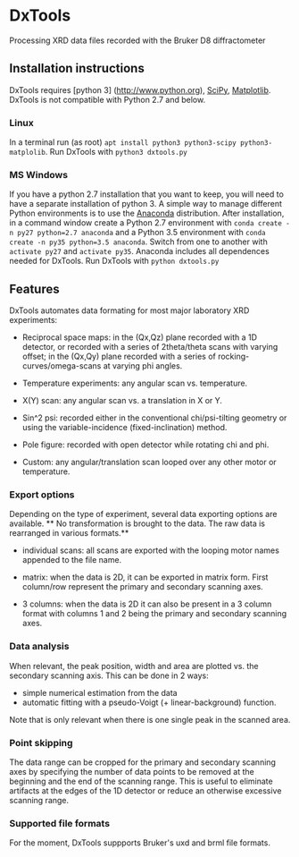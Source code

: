# DxTools
Processing XRD data files recorded with the Bruker D8 diffractometer

## Installation instructions
DxTools requires  [python 3] (http://www.python.org), [SciPy](http://www.scipy.org), [Matplotlib](http://www.matplotlib.org).
DxTools is not compatible with Python 2.7 and below.

### Linux
In a terminal run (as root) `apt install python3 python3-scipy python3-matplolib`.
Run DxTools with `python3 dxtools.py`

### MS Windows
If you have a python 2.7 installation that you want to keep, you will need to have a separate installation of python 3.
A simple way to manage different Python environments is to use the  [Anaconda](http://continuum.io/downloads) distribution.
After installation, in a command window create a Python 2.7 environment with
`conda create -n py27 python=2.7 anaconda`
and a Python 3.5 environment with `conda create -n py35 python=3.5 anaconda`.
Switch from one to another with `activate py27` and `activate py35`.
Anaconda includes all dependences needed for DxTools.
Run DxTools with `python dxtools.py`



## Features
DxTools automates data formating for most major laboratory XRD experiments:
- Reciprocal space maps: in the (Qx,Qz) plane recorded with a 1D detector,
or recorded with a series of 2theta/theta scans with varying offset;
in the (Qx,Qy) plane recorded with a series of rocking-curves/omega-scans at varying phi angles.

- Temperature experiments: any angular scan vs. temperature.

- X(Y) scan: any angular scan vs. a translation in X or Y.

- Sin^2 psi: recorded either in the conventional chi/psi-tilting geometry or using the variable-incidence (fixed-inclination) method.

- Pole figure: recorded with open detector while rotating chi and phi.

- Custom: any angular/translation scan looped over any other motor or temperature.

### Export options
Depending on the type of experiment, several data exporting options are available.
** No transformation is brought to the data. The raw data is rearranged in various formats.**

- individual scans: all scans are exported with the looping motor names appended to the file name.

- matrix: when the data is 2D, it can be exported in matrix form. First column/row represent the primary and secondary scanning axes.

- 3 columns: when the data is 2D it can also be present in a 3 column format with columns 1 and 2 being the primary and secondary scanning axes.

### Data analysis
When relevant, the peak position, width and area are plotted vs. the secondary scanning axis.
This can be done in 2 ways:
- simple numerical estimation from the data
- automatic fitting with a pseudo-Voigt (+ linear-background) function.

Note that is only relevant when there is one single peak in the scanned area.

### Point skipping
The data range can be cropped for the primary and secondary scanning axes by specifying the number of data points to be removed at the beginning and the end of the scanning range.
This is useful to eliminate artifacts at the edges of the 1D detector or reduce an otherwise excessive scanning range.

### Supported file formats
For the moment, DxTools suppports Bruker's uxd and brml file formats.



